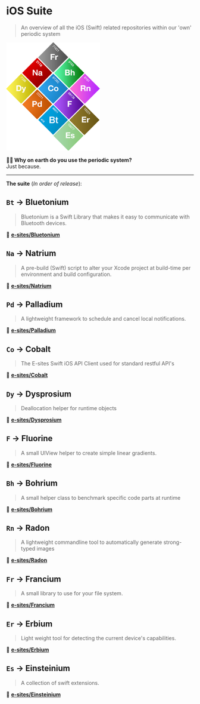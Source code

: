 # iOS Suite

> An overview of all the iOS (Swift) related repositories within our 'own' periodic system


![Period system](Assets/system.png?010)


**🤷‍♂️ Why on earth do you use the periodic system?**   
Just because.

----

**The suite** (_In order of release_):

## `Bt` → Bluetonium 
> Bluetonium is a Swift Library that makes it easy to communicate with Bluetooth devices.

🔗 **[e-sites/Bluetonium](https://github.com/e-sites/Bluetonium)**

## `Na` → Natrium 
> A pre-build (Swift) script to alter your Xcode project at build-time per environment and build configuration.

🔗 **[e-sites/Natrium](https://github.com/e-sites/Natrium)**


## `Pd` → Palladium
> A lightweight framework to schedule and cancel local notifications.

🔗 **[e-sites/Palladium](https://github.com/e-sites/Palladium)**


## `Co` → Cobalt
> The E-sites Swift iOS API Client used for standard restful API's

🔗 **[e-sites/Cobalt](https://github.com/e-sites/Cobalt)**


## `Dy` → Dysprosium
> Deallocation helper for runtime objects

🔗 **[e-sites/Dysprosium](https://github.com/e-sites/Dysprosium)**


## `F` → Fluorine
> A small UIView helper to create simple linear gradients.

🔗 **[e-sites/Fluorine](https://github.com/e-sites/Fluorine)**


## `Bh` → Bohrium
> A small helper class to benchmark specific code parts at runtime

🔗 **[e-sites/Bohrium](https://github.com/e-sites/Bohrium)**


## `Rn` → Radon
> A lightweight commandline tool to automatically generate strong-typed images

🔗 **[e-sites/Radon](https://github.com/e-sites/Radon)**


## `Fr` → Francium
> A small library to use for your file system.

🔗 **[e-sites/Francium](https://github.com/e-sites/Francium)**


## `Er` → Erbium
> Light weight tool for detecting the current device's capabilities.

🔗 **[e-sites/Erbium](https://github.com/e-sites/Erbium)**


## `Es` → Einsteinium
> A collection of swift extensions.

🔗 **[e-sites/Einsteinium](https://github.com/e-sites/Einsteinium)**
